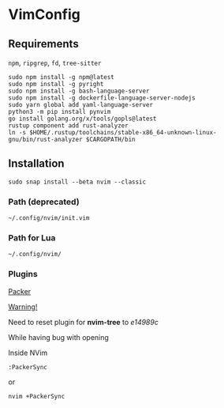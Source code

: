 # VimConfig
## Requirements
`npm`, `ripgrep`, `fd`, `tree-sitter`
```commmandline
sudo npm install -g npm@latest
sudo npm install -g pyright
sudo npm install -g bash-language-server
sudo npm install -g dockerfile-language-server-nodejs
sudo yarn global add yaml-language-server
python3 -m pip install pynvim
go install golang.org/x/tools/gopls@latest
rustup component add rust-analyzer
ln -s $HOME/.rustup/toolchains/stable-x86_64-unknown-linux-gnu/bin/rust-analyzer $CARGOPATH/bin
```

## Installation
```commandline
sudo snap install --beta nvim --classic
```

### Path (deprecated)
```commandline
~/.config/nvim/init.vim
```
### Path for Lua
```commandline
~/.config/nvim/
```

### Plugins
[Packer](https://github.com/wbthomason/packer.nvim)

<u>Warning!</u>

Need to reset plugin for **nvim-tree** to *e14989c*

While having bug with opening

Inside NVim
```commandline
:PackerSync
```

or
```commandline
nvim +PackerSync
```
